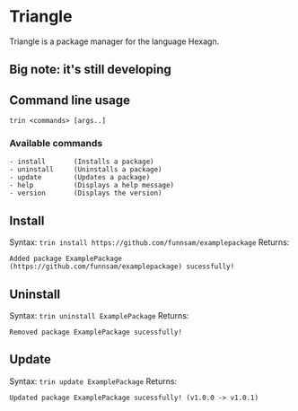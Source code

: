 # Triangle
Triangle is a package manager for the language Hexagn.

## Big note: it's still developing

## Command line usage
`trin <commands> [args..]`

### Available commands
```
- install       (Installs a package)
- uninstall     (Uninstalls a package)
- update        (Updates a package)
- help          (Displays a help message)
- version       (Displays the version)
```

## Install
Syntax: `trin install https://github.com/funnsam/examplepackage`
Returns:
```
Added package ExamplePackage (https://github.com/funnsam/examplepackage) sucessfully!
```

## Uninstall
Syntax: `trin uninstall ExamplePackage`
Returns:
```ansi
Removed package ExamplePackage sucessfully!
```

## Update
Syntax: `trin update ExamplePackage`
Returns:
```ansi
Updated package ExamplePackage sucessfully! (v1.0.0 -> v1.0.1)
```